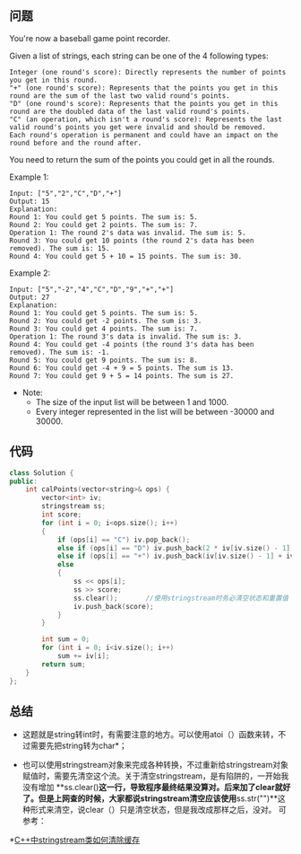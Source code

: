 ## 问题
You're now a baseball game point recorder.

Given a list of strings, each string can be one of the 4 following types:
```
Integer (one round's score): Directly represents the number of points you get in this round.
"+" (one round's score): Represents that the points you get in this round are the sum of the last two valid round's points.
"D" (one round's score): Represents that the points you get in this round are the doubled data of the last valid round's points.
"C" (an operation, which isn't a round's score): Represents the last valid round's points you get were invalid and should be removed.
Each round's operation is permanent and could have an impact on the round before and the round after.
```
You need to return the sum of the points you could get in all the rounds.

Example 1:
```
Input: ["5","2","C","D","+"]
Output: 15
Explanation: 
Round 1: You could get 5 points. The sum is: 5.
Round 2: You could get 2 points. The sum is: 7.
Operation 1: The round 2's data was invalid. The sum is: 5.  
Round 3: You could get 10 points (the round 2's data has been removed). The sum is: 15.
Round 4: You could get 5 + 10 = 15 points. The sum is: 30.
```
Example 2:
```
Input: ["5","-2","4","C","D","9","+","+"]
Output: 27
Explanation: 
Round 1: You could get 5 points. The sum is: 5.
Round 2: You could get -2 points. The sum is: 3.
Round 3: You could get 4 points. The sum is: 7.
Operation 1: The round 3's data is invalid. The sum is: 3.  
Round 4: You could get -4 points (the round 3's data has been removed). The sum is: -1.
Round 5: You could get 9 points. The sum is: 8.
Round 6: You could get -4 + 9 = 5 points. The sum is 13.
Round 7: You could get 9 + 5 = 14 points. The sum is 27.
```
* Note:
  * The size of the input list will be between 1 and 1000.
  * Every integer represented in the list will be between -30000 and 30000.


## 代码
```C++
class Solution {
public:
	int calPoints(vector<string>& ops) {
		vector<int> iv;
		stringstream ss;
		int score;
		for (int i = 0; i<ops.size(); i++)
		{
			if (ops[i] == "C") iv.pop_back();
			else if (ops[i] == "D") iv.push_back(2 * iv[iv.size() - 1]);
			else if (ops[i] == "+") iv.push_back(iv[iv.size() - 1] + iv[iv.size() - 2]);
			else
			{
				ss << ops[i];
				ss >> score;
				ss.clear();       //使用stringstream时务必清空状态和重置值
				iv.push_back(score);
			}
		}

		int sum = 0;
		for (int i = 0; i<iv.size(); i++)
			sum += iv[i];
		return sum;
	}
};

```

## 总结
* 这题就是string转int时，有需要注意的地方。可以使用atoi（）函数来转，不过需要先把string转为char*；

* 也可以使用stringstream对象来完成各种转换，不过重新给stringstream对象赋值时，需要先清空这个流。关于清空stringstream，是有陷阱的，一开始我没有增加 **ss.clear()**这一行，导致程序最终结果没算对。后来加了clear就好了。但是上网查的时候，大家都说stringstream清空应该使用**ss.str("")**这种形式来清空，说clear（）只是清空状态，但是我改成那样之后，没对。 可参考：

*[C++中stringstream类如何清除缓存](http://blog.csdn.net/u012954083/article/details/23483619)
